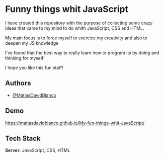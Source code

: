 
# Funny things whit JavaScript 

I have created this repository with the purpose of collecting some crazy ideas that came to my mind to do whith JavaScript, CSS and HTML.

My main focus is to force myself to exercice my creativity and also to deepen my JS knowledge 

I've found that the best way to really learn how to program its by doing and thinking for myself!

I hope you like this fun staff!




## Authors

- [@MatiasDavidBlanco](https://github.com/MatiasDavidBlanco)


## Demo

https://matiasdavidblanco.github.io/My-fun-things-whit-JavaScript/


## Tech Stack


**Server:** JavaScript, CSS, HTML

